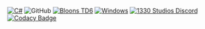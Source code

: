 [![C#](https://img.shields.io/badge/language-C%23-blueviolet)](https://docs.microsoft.com/en-us/dotnet/csharp/) ![GitHub](https://img.shields.io/github/license/1330-Studios/Random-Projectiles-V2) [![Bloons TD6](https://img.shields.io/badge/game-Bloons%20TD6-brightgreen.svg)](https://btd6.com/) [![Windows](https://img.shields.io/badge/platform-Windows-0078d7.svg)](https://en.wikipedia.org/wiki/Microsoft_Windows) [![1330 Studios Discord](https://img.shields.io/discord/758553724226109480)](https://discord.gg/D7v6h3KSQN) [![Codacy Badge](https://app.codacy.com/project/badge/Grade/4c50202967504fdb97dfe02fab3990c2)](https://www.codacy.com/gh/1330-Studios/Random-Projectiles-V2/dashboard?utm_source=github.com&amp;utm_medium=referral&amp;utm_content=1330-Studios/Random-Projectiles-V2&amp;utm_campaign=Badge_Grade)
